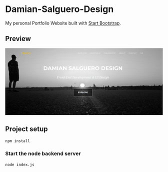 # Damian-Salguero-Design

My personal Portfolio Website built with [Start Bootstrap](https://startbootstrap.com). 



## Preview

![](/public/img/start.png "Optional Title")

## Project setup

```
npm install
```

### Start the node backend server

```
node index.js
```

### 